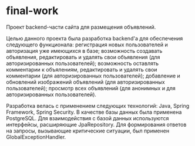 # final-work

Проект backend-части сайта для размещения объявлений.

Целью данного проекта была разработка backend'а для обеспечения следующего функционала: регистрация новых пользователей и авторизация уже имеющихся в базе;
возможность создавать объявления, редактировать и удалять свои объявления (для авторизированных пользователей); возможность оставлять комментарии к объялениям,
редактировать и удалять свои комментарии (для авторизированных пользователей); добавление и обновлений изображений объявлений (для авторизированных пользователей);
просмотр всех объявлений (для анонимных и для авторизированных пользователей).

Разработка велась с применением следующих технологий: Java, Spring Framework, Spring Security. В качестве базы данных была применена PostgreSQL. Для взаимодействия 
с базой данных используются интерфейсы, расширяющие JpaRepository. Для формирования ответов на запросы, вызывающие критические ситуации,
был применен GlobalExceptionHandler.
